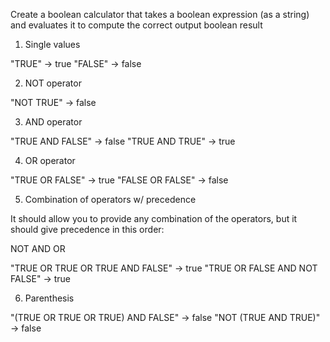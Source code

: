 Create a boolean calculator that takes a boolean expression (as a string) and evaluates it to compute the correct output boolean result

1. Single values

"TRUE" -> true
"FALSE" -> false

2. NOT operator

"NOT TRUE" -> false

3. AND operator

"TRUE AND FALSE" -> false
"TRUE AND TRUE" -> true

4. OR operator

"TRUE OR FALSE" -> true
"FALSE OR FALSE" -> false

5. Combination of operators w/ precedence

It should allow you to provide any combination of the operators, but it should give precedence in this order:

NOT
AND
OR

"TRUE OR TRUE OR TRUE AND FALSE" -> true
"TRUE OR FALSE AND NOT FALSE" -> true

6. Parenthesis

"(TRUE OR TRUE OR TRUE) AND FALSE" -> false
"NOT (TRUE AND TRUE)" -> false
